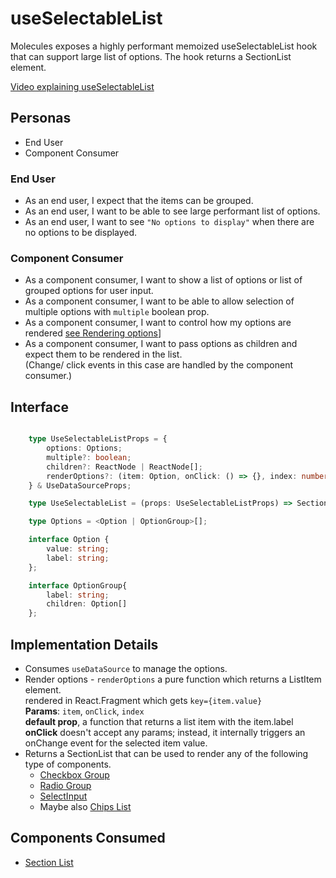 # useSelectableList

Molecules exposes a highly performant memoized useSelectableList hook that can support large list of options. The hook returns a SectionList element.

[Video explaining useSelectableList](https://www.loom.com/share/42de0e5f4f814bd8ac8b851a01a633a7)

## Personas

-   End User
-   Component Consumer

### End User

-   As an end user, I expect that the items can be grouped.
-   As an end user, I want to be able to see large performant list of options.
-   As an end user, I want to see `"No options to display"` when there are no options to be displayed.

### Component Consumer

-   As a component consumer, I want to show a list of options or list of grouped options for user input.
-   As a component consumer, I want to be able to allow selection of multiple options with `multiple` boolean prop.
-   As a component consumer, I want to control how my options are rendered [see Rendering options](#implementation-details)]
-   As a component consumer, I want to pass options as children and expect them to be rendered in the list.\
    (Change/ click events in this case are handled by the component consumer.)

## Interface

```ts

    type UseSelectableListProps = {
        options: Options;
        multiple?: boolean;
        children?: ReactNode | ReactNode[];
        renderOptions?: (item: Option, onClick: () => {}, index: number) => ReactNode
    } & UseDataSourceProps;

    type UseSelectableList = (props: UseSelectableListProps) => SectionList

    type Options = <Option | OptionGroup>[];

    interface Option {
        value: string;
        label: string;
    };

    interface OptionGroup{
        label: string;
        children: Option[]
    };
```

## Implementation Details

-   Consumes `useDataSource` to manage the options.
-   Render options - `renderOptions` a pure function which returns a ListItem element.\
    rendered in React.Fragment which gets `key={item.value}` \
    **Params**: `item`, `onClick`, `index`\
    **default prop**, a function that returns a list item with the item.label\
    **onClick** doesn't accept any params; instead, it internally triggers an onChange event for the selected item value.
-   Returns a SectionList that can be used to render any of the following type of components.
    -   [Checkbox Group](./Checkbox.md#checkbox-group)
    -   [Radio Group](./Radio.md#radio-group)
    -   [SelectInput](./SelectInput.md)
    -   Maybe also [Chips List](./Chips.md#chips-list)

## Components Consumed

-   [Section List](../components/SectionList.md)
